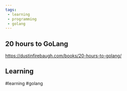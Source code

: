 ```yaml
---
tags:
 - learning
 - programming
 - golang
---
```


## 20 hours to GoLang

https://dustinfirebaugh.com/books/20-hours-to-golang/
## Learning
#learning #golang


